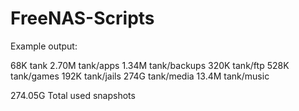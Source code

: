# FreeNAS-Scripts

Example output:

68K 	 tank
2.70M  tank/apps
1.34M  tank/backups
320K 	 tank/ftp
528K 	 tank/games
192K 	 tank/jails
274G 	 tank/media
13.4M  tank/music

274.05G	 Total used snapshots
